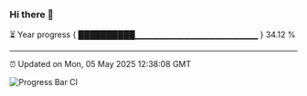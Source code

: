 ### Hi there 👋

⏳ Year progress { ██████████▁▁▁▁▁▁▁▁▁▁▁▁▁▁▁▁▁▁▁▁ } 34.12 %

---

⏰ Updated on Mon, 05 May 2025 12:38:08 GMT

![Progress Bar CI](https://github.com/liununu/liununu/workflows/Progress%20Bar%20CI/badge.svg)
